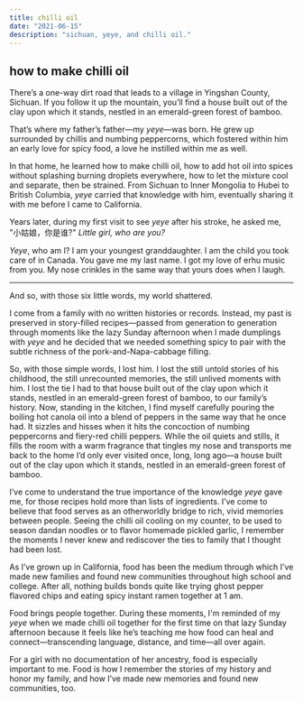 ```yaml
---
title: chilli oil
date: "2021-06-15"
description: "sichuan, yeye, and chilli oil."
---
```


## how to make chilli oil
There’s a one-way dirt road that leads to a village in Yingshan County, Sichuan. If you follow it up the mountain, you’ll find a house built out of the clay upon which it stands, nestled in an emerald-green forest of bamboo. 

That’s where my father’s father—my *yeye*—was born. He grew up surrounded by chillis and numbing peppercorns, which fostered within him an early love for spicy food, a love he instilled within me as well. 

In that home, he learned how to make chilli oil, how to add hot oil into spices without splashing burning droplets everywhere, how to let the mixture cool and separate, then be strained. From Sichuan to Inner Mongolia to Hubei to British Columbia, *yeye* carried that knowledge with him, eventually sharing it with me before I came to California. 

Years later, during my first visit to see *yeye* after his stroke, he asked me, "小姑娘，你是谁?" *Little girl, who are you?*

*Yeye*, who am I? I am your youngest granddaughter. I am the child you took care of in Canada. You gave me my last name. I got my love of erhu music from you. My nose crinkles in the same way that yours does when I laugh. 

*** 

And so, with those six little words, my world shattered. 

I come from a family with no written histories or records. Instead, my past is preserved in story-filled recipes—passed from generation to generation through moments like the lazy Sunday afternoon when I made dumplings with *yeye* and he decided that we needed something spicy to pair with the subtle richness of the pork-and-Napa-cabbage filling. 

So, with those simple words, I lost him. I lost the still untold stories of his childhood, the still unrecounted memories, the still unlived moments with him. I lost the tie I had to that house built out of the clay upon which it stands, nestled in an emerald-green forest of bamboo, to our family’s history. 
Now, standing in the kitchen, I find myself carefully pouring the boiling hot canola oil into a blend of peppers in the same way that he once had. It sizzles and hisses when it hits the concoction of numbing peppercorns and fiery-red chilli peppers. While the oil quiets and stills, it fills the room with a warm fragrance that tingles my nose and transports me back to the home I’d only ever visited once, long, long ago—a house built out of the clay upon which it stands, nestled in an emerald-green forest of bamboo. 

I’ve come to understand the true importance of the knowledge *yeye* gave me, for those recipes hold more than lists of ingredients. I’ve come to believe that food serves as an otherworldly bridge to rich, vivid memories between people. Seeing the chilli oil cooling on my counter, to be used to season dandan noodles or to flavor homemade pickled garlic, I remember the moments I never knew and rediscover the ties to family that I thought had been lost. 

As I’ve grown up in California, food has been the medium through which I’ve made new families and found new communities throughout high school and college. After all, nothing builds bonds quite like trying ghost pepper flavored chips and eating spicy instant ramen together at 1 am.

Food brings people together. During these moments, I'm reminded of my *yeye* when we made chilli oil together for the first time on that lazy Sunday afternoon because it feels like he’s teaching me how food can heal and connect—transcending language, distance, and time—all over again. 

For a girl with no documentation of her ancestry, food is especially important to me. Food is how I remember the stories of my history and honor my family, and how I’ve made new memories and found new communities, too. 
